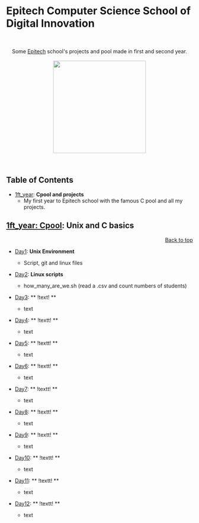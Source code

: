 # Epitech Computer Science School of Digital Innovation
<br/>
<p align="center">
Some <a href="http://www.epitech.eu">Epitech</a> school's projects and pool made in first and second year.
<br/><br/>
<img src="https://upload.wikimedia.org/wikipedia/commons/thumb/2/2d/Epitech.png/1598px-Epitech.png" width="250">
</p>
<br/>

<a name="top"></a>

## Table of Contents 
- [1ft_year](#1ft_year): **Cpool and projects**
    - My first year to Epitech school with the famous C pool and all my projects.

<a name="1ft_year"></a>

## [1ft_year: Cpool](./1ft_year/Cpool_2018): **Unix and C basics**
<p align="right"><a href="#top">Back to top</a></p>

- [Day1](./1ft_year/Cpool_2018/Day01): **Unix Environment**
     - Script, git and linux files
  
- [Day2](./1ft_year/Cpool_2018/Day02): **Linux scripts**
     - how_many_are_we.sh (read a .csv and count numbers of students)
     
- [Day3](./1ft_year/Cpool_2018/Day03): ** !text! **
     - text
   
- [Day4](./1ft_year/Cpool_2018/Day04): ** !textt! **
     - text
 
- [Day5](./1ft_year/Cpool_2018/Day05): ** !textt! **
     - text
     
- [Day6](./1ft_year/Cpool_2018/Day06): ** !textt! **
     - text
     
- [Day7](./1ft_year/Cpool_2018/Day07): ** !textt! **
     - text  
     
- [Day8](./1ft_year/Cpool_2018/Day08): ** !textt! **
     - text
 
- [Day9](./1ft_year/Cpool_2018/Day09): ** !textt! **
     - text
 
- [Day10](./1ft_year/Cpool_2018/Day10): ** !textt! **
     - text
     
- [Day11](./1ft_year/Cpool_2018/Day11): ** !textt! **
     - text

- [Day12](./1ft_year/Cpool_2018/Day12): ** !textt! **
     - text
